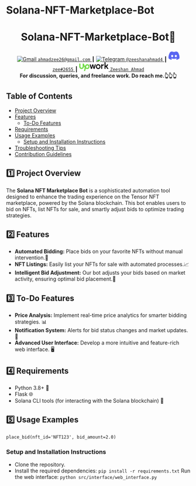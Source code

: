 # Solana-NFT-Marketplace-Bot
<h1 align="center"> Solana-NFT-Marketplace-Bot🚀</h1>

<div align="center">
  <a href="https://mail.google.com/mail/u/?authuser=ahmadzee26@gmail.com">
    <img alt="Gmail" width="30px" src="https://edent.github.io/SuperTinyIcons/images/svg/gmail.svg" />
    <code>ahmadzee26@gmail.com</code>
  </a>
  <span> ┃ </span>
  
  <a href="https://t.me/zeeshanahmad4">
    <img alt="Telegram" width="30px" src="https://edent.github.io/SuperTinyIcons/images/svg/telegram.svg" />
    <code>@zeeshanahmad4</code>
  </a>
  <span> ┃ </span>
  
  <a href="https://discord.com">
    <img alt="Discord" width="30px" src="https://github.com/Zeeshanahmad4/RealEstateMate-WhatsApp-Group-Management-Bot/blob/main/discord-icon-svgrepo-com.svg" />
    <code>zee#2655</code>
  </a>
  <span> ┃ </span>
  
  <a href="https://www.upwork.com/freelancers/zeeshanahmad291">
    <img alt="Upwork" width="80px" src="https://github.com/Zeeshanahmad4/Zeeshanahmad4/blob/main/upwork.svg" />
    <code>Zeeshan Ahmad</code>
  </a>
  
  <br />
  <strong>For discussion, queries, and freelance work. Do reach me.👆👆👆</strong>
</div>

## Table of Contents
- [Project Overview](#1️⃣-project-overview)
- [Features](#2️⃣-features)
  - [To-Do Features](#3️⃣-to-do-features)
- [Requirements](#4️⃣-requirements)
- [Usage Examples](#5️⃣-usage-examples)
   - [Setup and Installation Instructions](#-setup-and-installation-instructions)
- [Troubleshooting Tips](#6️⃣-troubleshooting-tips)
- [Contribution Guidelines](#7️⃣-contribution-guidelines)


## 1️⃣ Project Overview

The **Solana NFT Marketplace Bot** is a sophisticated automation tool designed to enhance the trading experience on the Tensor NFT marketplace, powered by the Solana blockchain. This bot enables users to bid on NFTs, list NFTs for sale, and smartly adjust bids to optimize trading strategies.

## 2️⃣ Features

- **Automated Bidding:** Place bids on your favorite NFTs without manual intervention.🤑
- **NFT Listings:** Easily list your NFTs for sale with automated processes.📈
- **Intelligent Bid Adjustment:** Our bot adjusts your bids based on market activity, ensuring optimal bid placement.🔧

## 3️⃣ To-Do Features
- **Price Analysis:** Implement real-time price analytics for smarter bidding strategies. 📊
- **Notification System:** Alerts for bid status changes and market updates. 🔔
- **Advanced User Interface:** Develop a more intuitive and feature-rich web interface. 🖥️

## 4️⃣ Requirements
- Python 3.8+ 🐍
- Flask 🌐
- Solana CLI tools (for interacting with the Solana blockchain) 🔗

## 5️⃣ Usage Examples
```from src.bot.bidding import place_bid
place_bid(nft_id='NFT123', bid_amount=2.0)
```
###  Setup and Installation Instructions

- Clone the repository.
- Install the required dependencies:
```pip install -r requirements.txt```
Run the web interface:
```python src/interface/web_interface.py```

